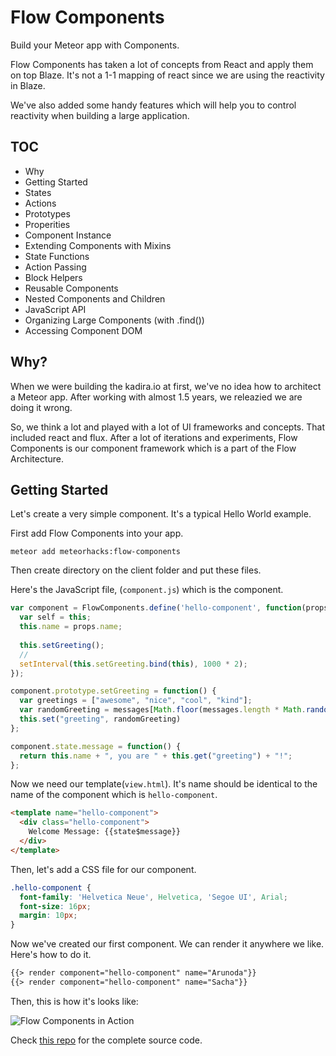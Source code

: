 # Flow Components

Build your Meteor app with Components.

Flow Components has taken a lot of concepts from React and apply them on top Blaze. It's not a 1-1 mapping of react since we are using the reactivity in Blaze.

We've also added some handy features which will help you to control reactivity when building a large application.

## TOC

* Why
* Getting Started
* States
* Actions
* Prototypes
* Properities
* Component Instance
* Extending Components with Mixins
* State Functions
* Action Passing
* Block Helpers
* Reusable Components
* Nested Components and Children
* JavaScript API
* Organizing Large Components (with .find())
* Accessing Component DOM

## Why?

When we were building the kadira.io at first, we've no idea how to architect a Meteor app. After working with almost 1.5 years, we releazied we are doing it wrong. 

So, we think a lot and played with a lot of UI frameworks and concepts. That included react and flux. After a lot of iterations and experiments, Flow Components is our component framework which is a part of the Flow Architecture. 

## Getting Started

Let's create a very simple component. It's a typical Hello World example.

First add Flow Components into your app.

~~~shell
meteor add meteorhacks:flow-components
~~~

Then create directory on the client folder and put these files.

Here's the JavaScript file, (`component.js`) which is the component.

~~~js
var component = FlowComponents.define('hello-component', function(props) {
  var self = this;
  this.name = props.name;
  
  this.setGreeting();
  // 
  setInterval(this.setGreeting.bind(this), 1000 * 2);
});

component.prototype.setGreeting = function() {
  var greetings = ["awesome", "nice", "cool", "kind"];
  var randomGreeting = messages[Math.floor(messages.length * Math.random())];
  this.set("greeting", randomGreeting)
};

component.state.message = function() {
  return this.name + ", you are " + this.get("greeting") + "!";
};
~~~

Now we need our template(`view.html`). It's name should be identical to the name of the component which is `hello-component`.

~~~html
<template name="hello-component">
  <div class="hello-component">
    Welcome Message: {{state$message}}
  </div>
</template>
~~~

Then, let's add a CSS file for our component.
~~~css
.hello-component {
  font-family: 'Helvetica Neue', Helvetica, 'Segoe UI', Arial;
  font-size: 16px;
  margin: 10px;
}
~~~

Now we've created our first component. We can render it anywhere we like. Here's how to do it.

~~~html
{{> render component="hello-component" name="Arunoda"}}
{{> render component="hello-component" name="Sacha"}}
~~~

Then, this is how it's looks like:

![Flow Components in Action](https://cldup.com/ma6Tiq9rXO.gif)

Check [this repo](https://github.com/flow-examples/hello-component) for the complete source code.
